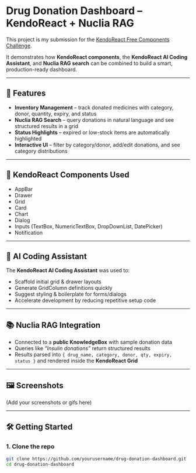 ﻿# Drug Donation Dashboard – KendoReact + Nuclia RAG

This project is my submission for the [KendoReact Free Components Challenge](https://www.telerik.com/kendo-react-ui/components/challenges/).

It demonstrates how **KendoReact components**, the **KendoReact AI Coding Assistant**, and **Nuclia RAG search** can be combined to build a smart, production-ready dashboard.

---

## 🚀 Features
- **Inventory Management** – track donated medicines with category, donor, quantity, expiry, and status  
- **Nuclia RAG Search** – query donations in natural language and see structured results in a grid  
- **Status Highlights** – expired or low-stock items are automatically highlighted  
- **Interactive UI** – filter by category/donor, add/edit donations, and see category distributions  

---

## 🧩 KendoReact Components Used
- AppBar  
- Drawer  
- Grid  
- Card  
- Chart  
- Dialog  
- Inputs (TextBox, NumericTextBox, DropDownList, DatePicker)  
- Notification  

---

## 🤖 AI Coding Assistant
The **KendoReact AI Coding Assistant** was used to:
- Scaffold initial grid & drawer layouts  
- Generate GridColumn definitions quickly  
- Suggest styling & boilerplate for forms/dialogs  
- Accelerate development by reducing repetitive setup code  

---

## 📚 Nuclia RAG Integration
- Connected to a **public KnowledgeBox** with sample donation data  
- Queries like *“Insulin donations”* return structured results  
- Results parsed into `{ drug_name, category, donor, qty, expiry, status }` and rendered inside the **KendoReact Grid**  

---

## 🖼️ Screenshots
(Add your screenshots or gifs here)

---

## 🛠️ Getting Started

### 1. Clone the repo
```bash
git clone https://github.com/yourusername/drug-donation-dashboard.git
cd drug-donation-dashboard
